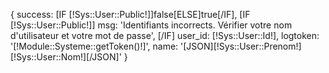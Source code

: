 {
    success: [IF [!Sys::User::Public!]]false[ELSE]true[/IF],
    [IF [!Sys::User::Public!]]
        msg: 'Identifiants incorrects. Vérifier votre nom d\'utilisateur et votre mot de passe',
    [/IF]
    user_id: [!Sys::User::Id!],
    logtoken: '[!Module::Systeme::getToken()!]',
    name: '[JSON][!Sys::User::Prenom!] [!Sys::User::Nom!][/JSON]'
}